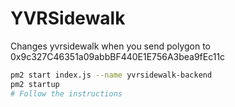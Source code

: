 # YVRSidewalk

Changes yvrsidewalk when you send polygon to 0x9c327C46351a09abbBF440E1E756A3bea9fEc11c

```bash
pm2 start index.js --name yvrsidewalk-backend
pm2 startup
# Follow the instructions
```